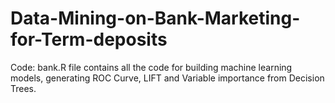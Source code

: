 # Data-Mining-on-Bank-Marketing-for-Term-deposits

Code: bank.R file contains all the code for building machine learning models, generating ROC Curve, LIFT and Variable importance from Decision Trees.
